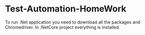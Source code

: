 # Test-Automation-HomeWork
To run .Net application you need to download all the packages and Chromedriver.
In .NetCore project everything is installed.

